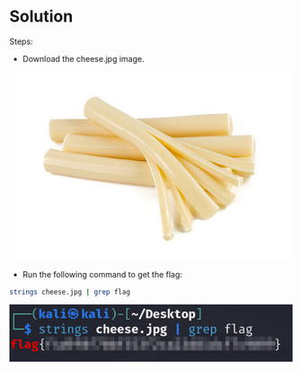 # Solution
Steps:
- Download the cheese.jpg image.

![Alt text](cheese.jpg)

- Run the following command to get the flag:
```bash
strings cheese.jpg | grep flag
```
![Alt text](image.png)

